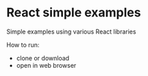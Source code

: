 # React simple examples
Simple examples using various React libraries

How to run:
 - clone or download
 - open in web browser
